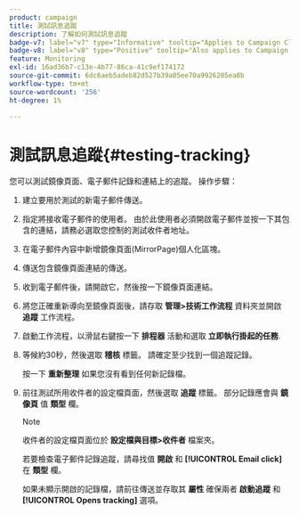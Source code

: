 ```yaml
---
product: campaign
title: 測試訊息追蹤
description: 了解如何測試訊息追蹤
badge-v7: label="v7" type="Informative" tooltip="Applies to Campaign Classic v7"
badge-v8: label="v8" type="Positive" tooltip="Also applies to Campaign v8"
feature: Monitoring
exl-id: 16ad36b7-c13e-4b77-86ca-41c9ef174172
source-git-commit: 6dc6aeb5adeb82d527b39a05ee70a9926205ea0b
workflow-type: tm+mt
source-wordcount: '256'
ht-degree: 1%

---
```


# 測試訊息追蹤{#testing-tracking}



您可以測試鏡像頁面、電子郵件記錄和連結上的追蹤。 操作步驟：

1. 建立要用於測試的新電子郵件傳送。
1. 指定將接收電子郵件的使用者。 由於此使用者必須開啟電子郵件並按一下其包含的連結，請務必選取您控制的測試收件者地址。
1. 在電子郵件內容中新增鏡像頁面(MirrorPage)個人化區塊。
1. 傳送包含鏡像頁面連結的傳送。
1. 收到電子郵件後，請開啟它，然後按一下鏡像頁面連結。
1. 將您正確重新導向至鏡像頁面後，請存取 **管理>技術工作流程** 資料夾並開啟 **追蹤** 工作流程。
1. 啟動工作流程，以滑鼠右鍵按一下 **排程器** 活動和選取 **立即執行掛起的任務**.
1. 等候約30秒，然後選取 **稽核** 標籤。 請確定至少找到一個追蹤記錄。

   按一下 **重新整理** 如果您沒有看到任何新記錄檔。

1. 前往測試所用收件者的設定檔頁面，然後選取 **追蹤** 標籤。 部分記錄應會與 **鏡像頁** 值 **類型** 欄。

   >[!NOTE]
   >
   >收件者的設定檔頁面位於 **設定檔與目標>收件者** 檔案夾。

   若要檢查電子郵件記錄追蹤，請尋找值 **開啟** 和 **[!UICONTROL Email click]** 在 **類型** 欄。

   如果未顯示開啟的記錄檔，請前往傳送並存取其 **屬性** 確保兩者 **啟動追蹤** 和 **[!UICONTROL Opens tracking]** 選項。
